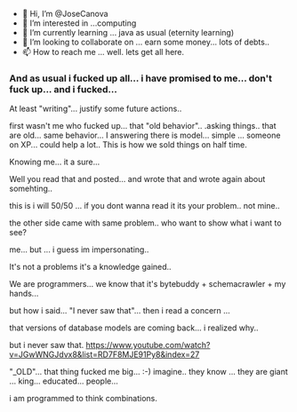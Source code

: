 - 👋 Hi, I’m @JoseCanova
- 👀 I’m interested in ...computing
- 🌱 I’m currently learning ... java as usual (eternity learning)
- 💞️ I’m looking to collaborate on ... earn some money... lots of debts..
- 📫 How to reach me ... well. lets get all here.

<!---
JoseCanova/JoseCanova is a ✨ special ✨ repository because its `README.md` (this file) appears on your GitHub profile.
You can click the Preview link to take a look at your changes.
--->
### And as usual i fucked up all... i have promised to me... don't fuck up... and i fucked... 
At least "writing"... justify some future actions.. 

first wasn't me who fucked up... that "old behavior".. .asking things.. that are old... same behavior... 
I answering there is model... simple ... someone on XP... could help a lot.. 
This is how we sold things on half time.

Knowing me... it a sure... 

Well you read that and posted... and wrote that and wrote again about somehting.. 

this is i will 50/50 ... if you dont wanna read it its your problem.. not mine.. 

the other side came with same problem.. who want to show what i want to see?

me... but ... i guess im impersonating.. 

It's not a problems it's a knowledge gained..

We are programmers... we know that it's bytebuddy + schemacrawler + my hands... 

but how i said... "I never saw that"... then i read a concern ... 

that versions of database models are coming back... i realized why..

but i never saw that. https://www.youtube.com/watch?v=JGwWNGJdvx8&list=RD7F8MJE91Py8&index=27

"_OLD"... that thing fucked me big... :-) imagine.. they know ... 
they are giant ... king... educated... people... 

i am programmed to think combinations.
